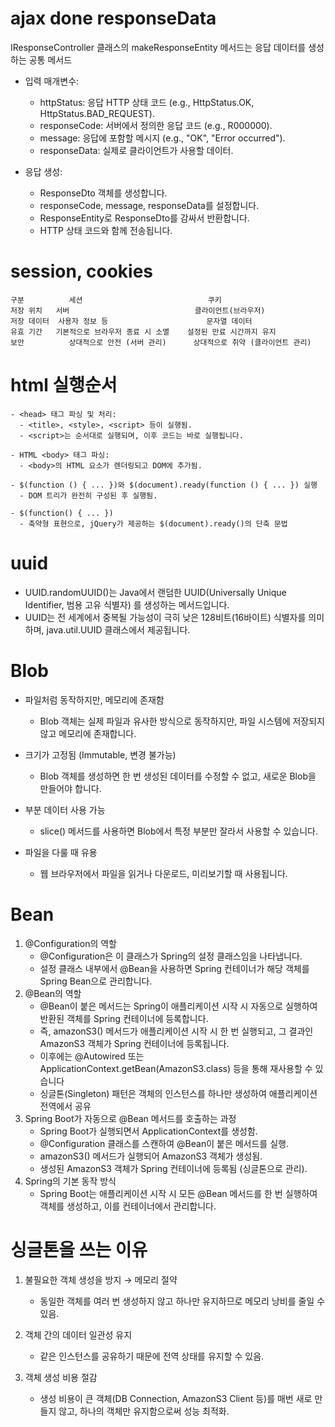 # ajax done responseData
IResponseController 클래스의 makeResponseEntity 메서드는 응답 데이터를 생성하는 공통 메서드

- 입력 매개변수:
    - httpStatus: 응답 HTTP 상태 코드 (e.g., HttpStatus.OK, HttpStatus.BAD_REQUEST).
    - responseCode: 서버에서 정의한 응답 코드 (e.g., R000000).
    - message: 응답에 포함할 메시지 (e.g., "OK", "Error occurred").
    - responseData: 실제로 클라이언트가 사용할 데이터.

- 응답 생성:
  - ResponseDto 객체를 생성합니다.
  - responseCode, message, responseData를 설정합니다.
  - ResponseEntity로 ResponseDto를 감싸서 반환합니다.
  - HTTP 상태 코드와 함께 전송됩니다.


# session, cookies
```
구분	        세션	                          쿠키
저장 위치	서버	                          클라이언트(브라우저)
저장 데이터	사용자 정보 등	                  문자열 데이터
유효 기간	기본적으로 브라우저 종료 시 소멸	  설정된 만료 시간까지 유지
보안	        상대적으로 안전 (서버 관리)	  상대적으로 취약 (클라이언트 관리)
```


# html 실행순서
```
- <head> 태그 파싱 및 처리:
  - <title>, <style>, <script> 등이 실행됨.
  - <script>는 순서대로 실행되며, 이후 코드는 바로 실행됩니다.

- HTML <body> 태그 파싱:
  - <body>의 HTML 요소가 렌더링되고 DOM에 추가됨.

- $(function () { ... })와 $(document).ready(function () { ... }) 실행
  - DOM 트리가 완전히 구성된 후 실행됨.

- $(function() { ... })
  - 축약형 표현으로, jQuery가 제공하는 $(document).ready()의 단축 문법
```

# uuid
- UUID.randomUUID()는 Java에서 랜덤한 UUID(Universally Unique Identifier, 범용 고유 식별자) 를 생성하는 메서드입니다.
- UUID는 전 세계에서 중복될 가능성이 극히 낮은 128비트(16바이트) 식별자를 의미하며, java.util.UUID 클래스에서 제공됩니다.

# Blob
- 파일처럼 동작하지만, 메모리에 존재함
  - Blob 객체는 실제 파일과 유사한 방식으로 동작하지만, 파일 시스템에 저장되지 않고 메모리에 존재합니다.

- 크기가 고정됨 (Immutable, 변경 불가능)
  - Blob 객체를 생성하면 한 번 생성된 데이터를 수정할 수 없고, 새로운 Blob을 만들어야 합니다.

- 부분 데이터 사용 가능
  - slice() 메서드를 사용하면 Blob에서 특정 부분만 잘라서 사용할 수 있습니다.

- 파일을 다룰 때 유용
  - 웹 브라우저에서 파일을 읽거나 다운로드, 미리보기할 때 사용됩니다.


# Bean
1. @Configuration의 역할
   - @Configuration은 이 클래스가 Spring의 설정 클래스임을 나타냅니다.
   -  설정 클래스 내부에서 @Bean을 사용하면 Spring 컨테이너가 해당 객체를 Spring Bean으로 관리합니다.
2. @Bean의 역할
   - @Bean이 붙은 메서드는 Spring이 애플리케이션 시작 시 자동으로 실행하여 반환된 객체를 Spring 컨테이너에 등록합니다.
   -  즉, amazonS3() 메서드가 애플리케이션 시작 시 한 번 실행되고, 그 결과인 AmazonS3 객체가 Spring 컨테이너에 등록됩니다.
   -  이후에는 @Autowired 또는 ApplicationContext.getBean(AmazonS3.class) 등을 통해 재사용할 수 있습니다
   - 싱글톤(Singleton) 패턴은 객체의 인스턴스를 하나만 생성하여 애플리케이션 전역에서 공유
3. Spring Boot가 자동으로 @Bean 메서드를 호출하는 과정
   - Spring Boot가 실행되면서 ApplicationContext를 생성함.
   - @Configuration 클래스를 스캔하여 @Bean이 붙은 메서드를 실행.
   - amazonS3() 메서드가 실행되어 AmazonS3 객체가 생성됨.
   - 생성된 AmazonS3 객체가 Spring 컨테이너에 등록됨 (싱글톤으로 관리).
4. Spring의 기본 동작 방식
   - Spring Boot는 애플리케이션 시작 시 모든 @Bean 메서드를 한 번 실행하여 객체를 생성하고, 이를 컨테이너에서 관리합니다.
    
  

# 싱글톤을 쓰는 이유
1. 불필요한 객체 생성을 방지 → 메모리 절약
   - 동일한 객체를 여러 번 생성하지 않고 하나만 유지하므로 메모리 낭비를 줄일 수 있음.

2. 객체 간의 데이터 일관성 유지
   - 같은 인스턴스를 공유하기 때문에 전역 상태를 유지할 수 있음.

3. 객체 생성 비용 절감
   - 생성 비용이 큰 객체(DB Connection, AmazonS3 Client 등)를 매번 새로 만들지 않고, 하나의 객체만 유지함으로써 성능 최적화.